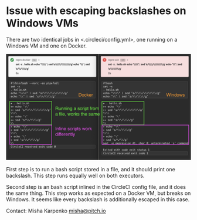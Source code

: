 # Issue with escaping backslashes on Windows VMs

There are two identical jobs in <.circleci/config.yml>, one running on a Windows
VM and one on Docker.

![Issue with escaping backslashes on Windows VMs](repro.png)

First step is to run a bash script stored in a file, and it should print one
backslash. This step runs equally well on both executors.

Second step is an bash script inlined in the CircleCI config file, and it does
the same thing. This step works as expected on a Docker VM, but breaks on
Windows. It seems like every backslash is additionally escaped in this case.

Contact: Misha Karpenko misha@pitch.io
